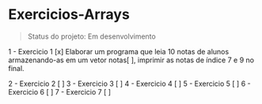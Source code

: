 # Exercicios-Arrays

> Status do projeto: Em desenvolvimento

1 - Exercicio 1 [x]
Elaborar um programa que leia 10 notas
de alunos armazenando-as em um vetor
notas[ ], imprimir as notas de índice 7 e
9 no final.

2 - Exercicio 2 [ ]
3 - Exercicio 3 [ ]
4 - Exercicio 4 [ ]
5 - Exercicio 5 [ ]
6 - Exercicio 6 [ ]
7 - Exercicio 7 [ ]

